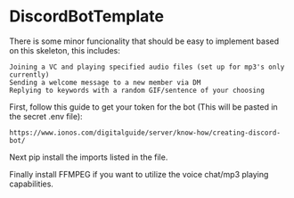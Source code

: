 # DiscordBotTemplate


There is some minor funcionality that should be easy to implement based on this skeleton, this includes:

    Joining a VC and playing specified audio files (set up for mp3's only currently)
    Sending a welcome message to a new member via DM
    Replying to keywords with a random GIF/sentence of your choosing
First, follow this guide to get your token for the bot (This will be pasted in the secret .env file):

    https://www.ionos.com/digitalguide/server/know-how/creating-discord-bot/
Next pip install the imports listed in the file.

Finally install FFMPEG if you want to utilize the voice chat/mp3 playing capabilities.

